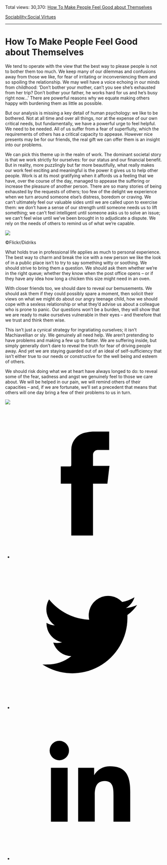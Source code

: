 Total views: 30,370: [How To Make People Feel Good about Themselves](https://www.theschooloflife.com/thebookoflife/how-to-make-people-feel-good-about-themselves/)

[Sociability:](https://www.theschooloflife.com/thebookoflife/category/sociability/)[Social Virtues](https://www.theschooloflife.com/thebookoflife/category/sociability/social-virtues/)

* * *

# How To Make People Feel Good about Themselves
<style>
						.alignnone {
  display: block;
  margin-left: auto;
  margin-right: auto;
  align: center:
}

.addtoany_share_save_container {
display:none;
}

.wp-block-image {
		display: block;
  margin-left: auto;
  margin-right: auto;
  width: 50%;
}

.aligncenter {
display: block;
  margin-left: auto;
  margin-right: auto;
  align: center:
}

@media only screen and (max-width: 500px) {
  .wp-block-image {
		display: block;
  margin-left: auto;
  margin-right: auto;
  width: 100%;
} }

h1 {max-width: 600px !important;
}
.s18-single-post .content-area .site-main article .post-cat-header-display + .old-wrapper p {
    font-size: 1.200em
}
						</style>

We tend to operate with the view that the best way to please people is not to bother them too much. We keep many of our dilemmas and confusions away from those we like, for fear of irritating or inconveniencing them and so spoiling the relationship. We may well have a voice echoing in our minds from childhood: ‘Don’t bother your mother, can’t you see she’s exhausted from her trip? Don’t bother your father, he works hard for us and he’s busy right now…’ There are powerful reasons why we equate making others happy with burdening them as little as possible.

But our analysis is missing a key detail of human psychology: we like to be bothered. Not at all time and over all things, nor at the expense of our own critical needs, but fundamentally, we have a powerful urge to feel helpful. We need to be needed. All of us suffer from a fear of superfluity, which the requirements of others has a critical capacity to appease. However nice presents may be for our friends, the real gift we can offer them is an insight into our problems.

We can pick this theme up in the realm of work. The dominant societal story is that we work strictly for ourselves: for our status and our financial benefit. But in reality, more puzzlingly but far more beautifully, what really makes our work feel exciting and meaningful is the power it gives us to help other people. Work is at its most gratifying when it affords us a feeling that we have, over the course of the day, managed to appease the suffering or increase the pleasure of another person. There are so many stories of being exhausted by the requests of others; too few of the delight we experience when we turn around someone else’s distress, boredom or craving. We can’t ultimately feel our valuable sides until we are called upon to exercise them: we don’t have a sense of our strength until someone needs us to lift something; we can’t feel intelligent until someone asks us to solve an issue; we can’t feel wise until we’ve been brought in to adjudicate a dispute. We rely on the needs of others to remind us of what we’re capable.

 ![](https://www.theschooloflife.com/thebookoflife/wp-content/uploads/2018/10/9546216061_5e249302d9_z.jpg)

©Flickr/Didriks

What holds true in professional life applies as much to personal experience. The best way to charm and break the ice with a new person we like the look of in a public place isn’t to try to say something witty or soothing. We should strive to bring them a question. We should ask them whether we’re in the right queue; whether they know when the post office opens – or if they have any idea how long a chicken this size might need in an oven.

With closer friends too, we should dare to reveal our bemusements. We should ask them if they could possibly spare a moment, then solicit their views on what we might do about our angry teenage child, how we should cope with a sexless relationship or what they’d advise us about a colleague who is prone to panic. Our questions won’t be a burden, they will show that we are ready to make ourselves vulnerable in their eyes – and therefore that we trust and think them wise.

This isn’t just a cynical strategy for ingratiating ourselves; it isn’t Machiavellian or sly. We genuinely all need help. We aren’t pretending to have problems and making a few up to flatter. We are suffering inside, but simply generally don’t dare to reveal the truth for fear of driving people away. And yet we are staying guarded out of an ideal of self-sufficiency that isn’t either true to our needs or constructive for the well being and esteem of others.

We should risk doing what we at heart have always longed to do: to reveal some of the fear, sadness and angst we genuinely feel to those we care about. We will be helped in our pain, we will remind others of their capacities – and, if we are fortunate, we’ll set a precedent that means that others will one day bring a few of their problems to us in turn.

[![](https://img.youtube.com/vi/p8pzhYC7prA/0.jpg)](https://www.youtube.com/embed/p8pzhYC7prA '')
<style>
    .iframe-class { display: block !important; }
</style>

- [<svg xmlns="http://www.w3.org/2000/svg" viewbox="0 0 26 26"><title>Facebook</title>
                    <g>
                        <path d="M8.38,10H9.92c.2,0,.29,0,.29-.28,0-.82,0-1.64,0-2.46a3.05,3.05,0,0,1,2.57-3.15A7.22,7.22,0,0,1,14,3.95c.86,0,1.71,0,2.57,0h.25v3.2h-2A.85.85,0,0,0,14,8c0,.62,0,1.24,0,1.91h2.87L16.51,13H14v9H10.21V13H8.38Z"></path>
                    </g>
                </svg>](http://www.facebook.com/sharer/sharer.php?u=https://www.theschooloflife.com/thebookoflife/how-to-make-people-feel-good-about-themselves/)
- [<svg xmlns="http://www.w3.org/2000/svg" viewbox="0 0 26 26"><title>Twitter</title>
                    <path d="M21.69,7.9a6.75,6.75,0,0,1-1.94.53,3.39,3.39,0,0,0,1.48-1.87,6.76,6.76,0,0,1-2.14.82,3.38,3.38,0,0,0-5.75,3.08,9.59,9.59,0,0,1-7-3.53,3.38,3.38,0,0,0,1,4.51A3.36,3.36,0,0,1,5.89,11v0A3.38,3.38,0,0,0,8.6,14.37a3.39,3.39,0,0,1-1.53.06,3.38,3.38,0,0,0,3.15,2.35A6.78,6.78,0,0,1,6,18.22a6.87,6.87,0,0,1-.81,0A9.6,9.6,0,0,0,20,10.08q0-.22,0-.44A6.86,6.86,0,0,0,21.69,7.9Z"></path>
                </svg>](http://twitter.com/share?url=https://www.theschooloflife.com/thebookoflife/how-to-make-people-feel-good-about-themselves/&text=&via=theschooloflife)
- [<svg xmlns="http://www.w3.org/2000/svg" viewbox="0 0 26 26"><title>LinkedIn</title>
<path class="cls-2" d="M6.67,10H9.58v9.36H6.67ZM8.13,5.32A1.69,1.69,0,1,1,6.44,7,1.69,1.69,0,0,1,8.13,5.32"></path><path class="cls-2" d="M11.41,10H14.2v1.28h0A3.06,3.06,0,0,1,17,9.75c2.95,0,3.49,1.94,3.49,4.46v5.14H17.57V14.79c0-1.09,0-2.48-1.51-2.48s-1.75,1.18-1.75,2.4v4.63H11.41Z"></path></svg>](https://www.linkedin.com/shareArticle?mini=true&url=https://www.theschooloflife.com/thebookoflife/how-to-make-people-feel-good-about-themselves/)
